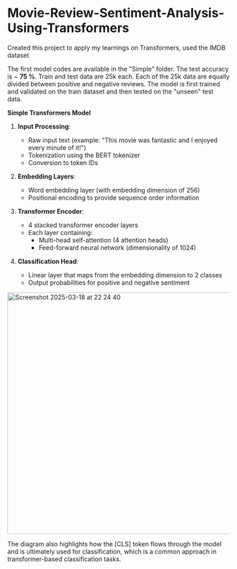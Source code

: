 # Movie-Review-Sentiment-Analysis-Using-Transformers
Created this project to apply my learnings on Transformers, used the IMDB dataset

The first model codes are available in the "Simple" folder. The test accuracy is ~ **75 %**.
Train and test data are 25k each. Each of the 25k data are equally divided between positive and negative reviews.
The model is first trained and validated on the train dataset and then tested on the "unseen" test data.

**Simple Transformers Model**

1. **Input Processing**:
   - Raw input text (example: "This movie was fantastic and I enjoyed every minute of it!")
   - Tokenization using the BERT tokenizer
   - Conversion to token IDs

2. **Embedding Layers**:
   - Word embedding layer (with embedding dimension of 256)
   - Positional encoding to provide sequence order information

3. **Transformer Encoder**:
   - 4 stacked transformer encoder layers
   - Each layer containing:
     - Multi-head self-attention (4 attention heads)
     - Feed-forward neural network (dimensionality of 1024)

4. **Classification Head**:
   - Linear layer that maps from the embedding dimension to 2 classes
   - Output probabilities for positive and negative sentiment
     
  <img width="546" alt="Screenshot 2025-03-18 at 22 24 40" src="https://github.com/user-attachments/assets/643a4758-cb4b-49a4-910d-c82434cef8d0" />

The diagram also highlights how the [CLS] token flows through the model and is ultimately used for classification, which is a common approach in transformer-based classification tasks.

